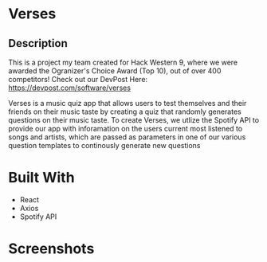 # Verses
## Description 
This is a project my team created for Hack Western 9, where we were awarded the Ogranizer's Choice Award (Top 10), out of over 400 competitors! 
Check out our DevPost Here: https://devpost.com/software/verses

Verses is a music quiz app that allows users to test themselves and their friends on their music taste by creating a quiz that randomly generates questions on 
their music taste. To create Verses, we utlize the Spotify API to provide our app with inforamation on the users current most listened to songs and artists, which are passed as parameters in one of our various question templates to continously generate new questions

# Built With
- React
- Axios
- Spotify API

# Screenshots 


